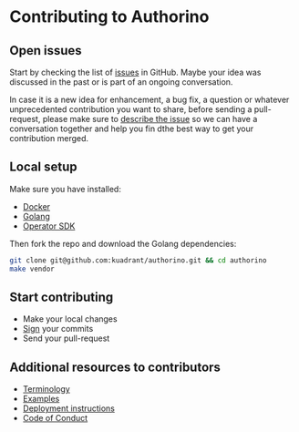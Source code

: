 # Contributing to Authorino

## Open issues

Start by checking the list of [issues](https://github.com/kuadrant/authorino/issues) in GitHub. Maybe your idea was discussed in the past or is part of an ongoing conversation.

In case it is a new idea for enhancement, a bug fix, a question or whatever unprecedented contribution you want to share, before sending a pull-request, please make sure to [describe the issue](https://github.com/kuadrant/authorino/issues/new) so we can have a conversation together and help you fin dthe best way to get your contribution merged.

## Local setup

Make sure you have installed:
- [Docker](https://docker.com)
- [Golang](https://golang.org)
- [Operator SDK](https://sdk.operatorframework.io/)

Then fork the repo and download the Golang dependencies:

```sh
git clone git@github.com:kuadrant/authorino.git && cd authorino
make vendor
```

## Start contributing

- Make your local changes
- [Sign](https://docs.github.com/en/github/authenticating-to-github/signing-commits) your commits
- Send your pull-request

## Additional resources to contributors

- [Terminology](terminology.md)
- [Examples](../examples/)
- [Deployment instructions](deploy.md)
- [Code of Conduct](code_of_conduct.md)
